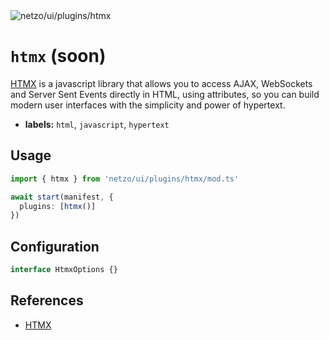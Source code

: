 <img src="https://raw.githubusercontent.com/netzo/netzo/main/assets/plugins/htmx.svg" alt="netzo/ui/plugins/htmx" class="mb-5 w-75px">

# `htmx` (soon)

[HTMX](https://htmx.org) is a javascript library that allows you to access AJAX, WebSockets and Server Sent Events directly in HTML, using attributes, so you can build modern user interfaces with the simplicity and power of hypertext.

- **labels:** `html`, `javascript`, `hypertext`

## Usage

```ts
import { htmx } from 'netzo/ui/plugins/htmx/mod.ts'

await start(manifest, {
  plugins: [htmx()]
})
```

## Configuration

```ts
interface HtmxOptions {}
```

## References

- [HTMX](https://htmx.org/)
